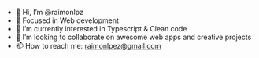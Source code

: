 - 👋 Hi, I’m @raimonlpz
- 👀 Focused in Web development 
- 🌱 I’m currently interested in Typescript & Clean code
- 💞️ I’m looking to collaborate on awesome web apps and creative projects
- 📫 How to reach me: raimonlpez@gmail.com

<!---
raimonlpz/raimonlpz is a ✨ special ✨ repository because its `README.md` (this file) appears on your GitHub profile.
You can click the Preview link to take a look at your changes.
--->
